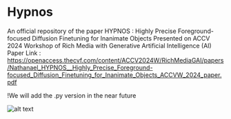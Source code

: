 # Hypnos

An official repository of the paper HYPNOS : Highly Precise Foreground-focused
Diffusion Finetuning for Inanimate Objects
Presented on ACCV 2024 Workshop of Rich Media with Generative Artificial Intelligence (AI)
Paper Link : https://openaccess.thecvf.com/content/ACCV2024W/RichMediaGAI/papers/Nathanael_HYPNOS__Highly_Precise_Foreground-focused_Diffusion_Finetuning_for_Inanimate_Objects_ACCVW_2024_paper.pdf

!We will add the .py version in the near future

![alt text](https://github.com/theOrionxian/Hypnos/blob/main/assets/image.jpg?raw=true)
